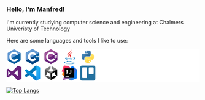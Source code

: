 ### Hello, I'm Manfred!

I'm currently studying computer science and engineering at Chalmers Univeristy of Technology

Here are some languages and tools I like to use:
<div style="background-color:white;">
	<!-- Languages -->
  	<img src="https://github.com/devicons/devicon/blob/master/icons/c/c-original.svg" title="C" alt="C logo" width="40" height="40"/>&nbsp;
	<img src="https://github.com/devicons/devicon/blob/master/icons/cplusplus/cplusplus-original.svg" title="C++" alt="C++ logo" width="40" height="40"/>&nbsp;
  	<img src="https://github.com/devicons/devicon/blob/master/icons/csharp/csharp-original.svg" title="C#" alt="C# logo" width="40" height="40"/>&nbsp;
  	<img src="https://github.com/devicons/devicon/blob/master/icons/java/java-original.svg" title="Java" alt="Java logo" width="40" height="40"/>&nbsp;
  	<img src="https://github.com/devicons/devicon/blob/master/icons/python/python-original.svg" title="Python" alt="Python logo" width="40" height="40"/>&nbsp;
	<br><!-- Tools -->
	<img src="https://github.com/devicons/devicon/blob/master/icons/visualstudio/visualstudio-plain.svg" title="Visual Studio" alt="Visual studio logo" width="40" height="40"/>&nbsp;
	<img src="https://github.com/devicons/devicon/blob/master/icons/vscode/vscode-original.svg" title="Visual Studio Code" alt="Visual Studio Code logo" width="40" height="40"/>&nbsp;
	<img src="https://github.com/devicons/devicon/blob/master/icons/unity/unity-original.svg" title="Unity" alt="Unity logo" width="40" height="40"/>&nbsp;
	<img src="https://github.com/devicons/devicon/blob/master/icons/intellij/intellij-original.svg" title="IntelliJ" alt="IntelliJ logo" width="40" height="40"/>&nbsp;
	<img src="https://github.com/devicons/devicon/blob/master/icons/trello/trello-plain.svg" title="Trello" alt="Trello logo" width="40" height="40"/>&nbsp;
</div>

[![Top Langs](https://github-readme-stats.vercel.app/api/top-langs/?username=Manfred-Hastmark&layout=compact&theme=dark)](https://github.com/anuraghazra/github-readme-stats)
